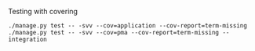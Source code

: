 Testing with covering
```
./manage.py test -- -svv --cov=application --cov-report=term-missing
./manage.py test -- -svv --cov=pma --cov-report=term-missing --integration
```